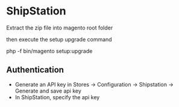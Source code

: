 # ShipStation

Extract the zip file into magento root folder

then execute the setup upgrade command      

php -f bin/magento setup:upgrade    

## Authentication

- Generate an API key in Stores -> Configuration -> Shipstation -> 
Generate and save api key
- In ShipStation, specify the api key
